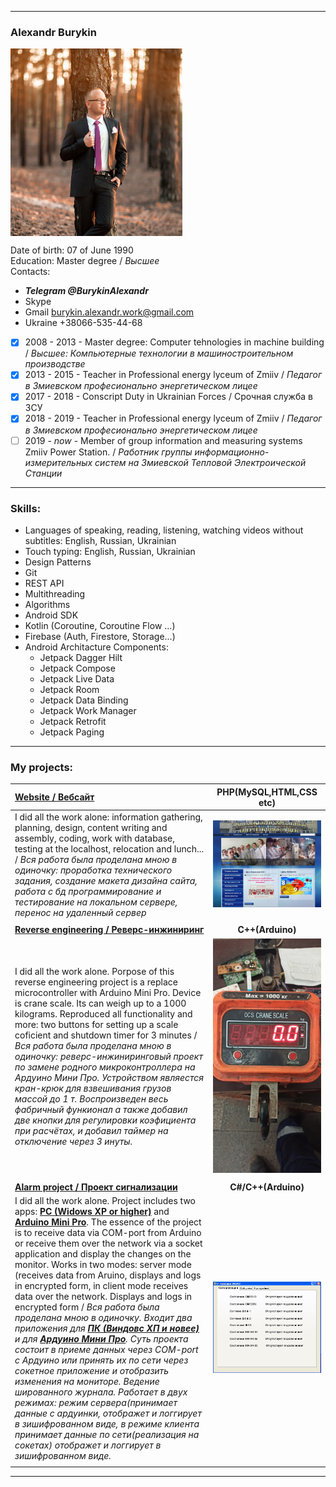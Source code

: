 ﻿____
### Alexandr Burykin  

<img align = "center" src="https://github.com/oldr1990/oldr1990/blob/master/Readme/resumeAvatar.jpg" width="275" height="300"/>  

Date of birth: 07 of June 1990   
Education: Master degree / _Высшее_  
Contacts:
  * ___Telegram  @BurykinAlexandr___  
  * Skype 
  * Gmail burykin.alexandr.work@gmail.com
  * Ukraine +38066-535-44-68

- [x] 2008 - 2013 - Master degree: Computer tehnologies in machine building / _Высшее: Компьютерные технологии в машиностроительном производстве_  
- [x] 2013 - 2015 - Teacher in Professional energy lyceum of Zmiiv / _Педагог в Змиевском професионально энергетическом лицее_  
- [x] 2017 - 2018 - Conscript Duty in Ukrainian Forces / Срочная служба в ЗСУ  
- [x] 2018 - 2019 - Teacher in Professional energy lyceum of Zmiiv / _Педагог в Змиевском професионально энергетическом лицее_  
- [ ] 2019 - _now_ - Member of group information and measuring systems Zmiiv Power Station. / _Работник группы информационно-измерительных систем на Змиевской Тепловой Электроической Станции_  
____

### __Skills:__   
* Languages of speaking, reading, listening, watching videos without subtitles: English, Russian, Ukrainian  
* Touch typing: English, Russian, Ukrainian  
* Design Patterns  
* Git
* REST API
* Multithreading
* Algorithms  
* Android SDK  
* Kotlin (Coroutine, Coroutine Flow ...)  
* Firebase (Auth, Firestore, Storage...)  
* Android Architacture Components:  
  * Jetpack Dagger Hilt  
  * Jetpack Compose  
  * Jetpack Live Data  
  * Jetpack Room  
  * Jetpack Data Binding  
  * Jetpack Work Manager  
  * Jetpack Retrofit  
  * Jetpack Paging  

____
### My projects:
|__[Website / Вебсайт](http://energy-licey.com.ua)__| __PHP(MySQL,HTML,CSS etc)__ |
|:----|:---------------------:|
| I did all the work alone: information gathering, planning, design, content writing and assembly, coding, work with database, testing at the localhost, relocation and lunch... / _Вся работа была проделана мною в одиночку:  проработка технического задания,  создание макета дизайна сайта, работа с бд программирование и тестирование на локальном сервере,  перенос на удаленный сервер_ |![Скриншоты сайта](./Readme/site.gif) |
| | |
| __[Reverse engineering / Реверс-инжиниринг](https://github.com/oldr1990/arduino/tree/main/OSC_CRANE_SCALE)__|__C++(Arduino)__|
| I did all the work alone. Porpose of this reverse engineering project is a replace microcontroller with Arduino Mini Pro. Device is crane scale. Its can weigh up to a 1000 kilograms. Reproduced all functionality and more: two buttons for setting up a scale coficient and shutdown timer for 3 minutes / _Вся работа была проделана мною в одиночку:   реверс-инжиниринговый проект по замене родного микроконтроллера на Ардуино Мини Про. Устройством являестся кран-крюк для взвешивания грузов массой до 1 т. Воспроизведен весь фабричный функионал а также добавил две кнопки для регулировки коэфициента при расчётах, и добавил таймер на отключение через 3 инуты._ |![Фото проэкта](./Readme/OSC.gif) |
| | |
| __[Alarm project / Проект сигнализации](https://github.com/oldr1990/Alarm_7)__ | __C#/C++(Arduino)__ |
| I did all the work alone. Project includes two apps: __[PC (Widows XP or higher)](https://github.com/oldr1990/Alarm_7)__ and  __[Arduino Mini Pro](https://github.com/oldr1990/arduino/tree/main/Alarm_7)__. The essence of the project is to receive data via COM-port from Arduino or receive them over the network via a socket application and display the changes on the monitor. Works in two modes: server mode (receives data from Aruino, displays and logs in encrypted form, in client mode receives data over the network. Displays and logs in encrypted form / _Вся работа была проделана мною в одиночку.  Входит два приложения для __[ПК (Виндовс ХП и новее)](https://github.com/oldr1990/Alarm_7)__ и для __[Ардуино Мини Про](https://github.com/oldr1990/arduino/tree/main/Alarm_7)__.  Суть проекта состоит в приеме данных через COM-port с Ардуино или принять их по сети через сокетное приложение  и отобразить изменения на мониторе.  Ведение шированного журнала.  Работает в двух режимах: режим сервера(принимает данные с ардуинки, отображет и логгирует в зишифрованном виде,  в режиме клиента принимает данные по сети(реализация на сокетах) отображет и логгирует в зишифрованном виде._ | ![Фото проэкта](./Readme/alarm.gif) |
| | |
____
